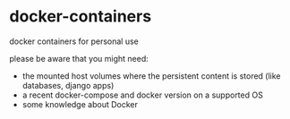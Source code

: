 # docker-containers
docker containers for personal use

please be aware that you might need:

* the mounted host volumes where the persistent content is stored (like databases, django apps)
* a recent docker-compose and docker version on a supported OS
* some knowledge about Docker
